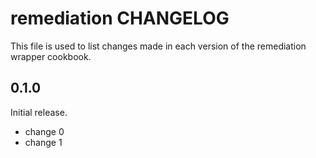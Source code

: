 # remediation CHANGELOG

This file is used to list changes made in each version of the remediation wrapper cookbook.

## 0.1.0

Initial release.

- change 0
- change 1
